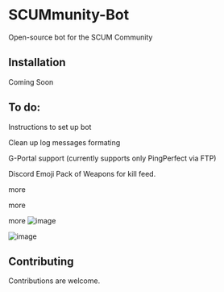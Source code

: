 # SCUMmunity-Bot
Open-source bot for the SCUM Community

## Installation
Coming Soon

## To do: 

Instructions to set up bot

Clean up log messages formating

G-Portal support (currently supports only PingPerfect via FTP)

Discord Emoji Pack of Weapons for kill feed.

more

more

more
![image](https://user-images.githubusercontent.com/53084642/132558213-13cbcfbd-892f-484f-b9aa-a98935261312.png)

![image](https://user-images.githubusercontent.com/53084642/132686134-33d7ca44-dd98-4621-96e5-0462a60d5d34.png)


## Contributing
Contributions are welcome.
